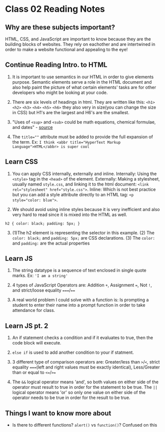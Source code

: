 # Class 02 Reading Notes

## Why are these subjects important?

HTML, CSS, and JavaScript are important to know because they are the building blocks of websites. They rely on eachother and are intertwined in order to make a website functional and appealing to the eye!

## Continue Reading Intro. to HTML

1. It is important to use semantics in our HTML in order to give elements purpose. Semantic elements serve a role in the HTML document and also help paint the picture of what certain elements' tasks are for other developers who might be looking at your code.

2. There are six levels of headings in html. They are written like this: `<h1>` `<h2>` `<h3>` `<h4>` `<h5>` `<h6>` they also very in size(you can change the size in CSS) but H1's are the largest and H6's are the smallest.

3. "Uses of `<sup>` and `<sub>` could be math equations, chemical formulae, and dates" - [source](https://developer.mozilla.org/en-US/docs/Learn/HTML/Introduction_to_HTML/Advanced_text_formatting)

4. The `title=""` attribute must be added to provide the full expansion of the term. Ex: `I think <abbr title="HyperText Markup Language">HTML</abbr> is super cool`

## Learn CSS

1. You can apply CSS internally, externally and inline.
   Internally: Using the `<style>` tag in the `<head>` of the element.
   Externally: Making a stylesheet, usually named `style.css`, and linking it to the html document: `<link rel="stylesheet" href="style.css">`.
   Inline: Which is not best practice but you can add a style attribute directly to an HTML tag: `<p style="color: blue">`.

2. We should avoid using inline styles because it is very inefficient and also very hard to read since it is mixed into the HTML as well.

`h2 {
     color: black;
     padding: 5px;
   }`

3.  (1)The h2 element is representing the selector in this example. (2) The `color: black;` and `padding: 5px;` are CSS declarations. (3) The `color:` and `padding:` are the actual properties

## Learn JS

1. The string datatype is a sequence of text enclosed in single quote marks. Ex: `'I am a string'`

2. 4 types of JavaScript Operators are: Addition `+`, Assignment `=`, Not `!`, and strict/loose equality `===`/`==`

3. A real world problem I could solve with a function is: Is prompting a student to enter their name into a prompt function in order to take attendance for class.

## Learn JS pt. 2

1. An if statement checks a condition and if it evaluates to true, then the code block will execute.

2. `else if` is used to add another condition to your if statment.

3. 3 different type of comparison operators are: Greater/less than `>`/`<`, strict equality `===`(left and right values must be exactly identical), Less/Greater than or equal to `<=`/`>=`

4. The `&&` logical operator means 'and', so both values on either side of the operator must result to true in order for the statement to be true. The `||` logical operator means 'or' so only one value on either side of the operator needs to be true in order for the result to be true.

## Things I want to know more about

- Is there to different functions? `alert()` vs `function()`? Confused on this
